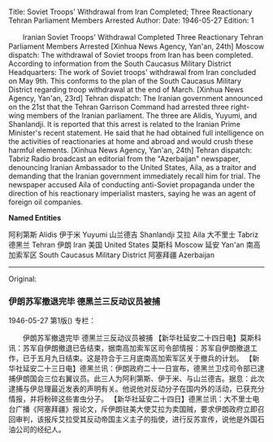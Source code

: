 Title: Soviet Troops' Withdrawal from Iran Completed; Three Reactionary Tehran Parliament Members Arrested
Author:
Date: 1946-05-27
Edition: 1

　　Iranian Soviet Troops' Withdrawal Completed
    Three Reactionary Tehran Parliament Members Arrested
    [Xinhua News Agency, Yan'an, 24th] Moscow dispatch: The withdrawal of Soviet troops from Iran has been completed. According to information from the South Caucasus Military District Headquarters: The work of Soviet troops' withdrawal from Iran concluded on May 9th. This conforms to the plan of the South Caucasus Military District regarding troop withdrawal at the end of March.
    [Xinhua News Agency, Yan'an, 23rd] Tehran dispatch: The Iranian government announced on the 21st that the Tehran Garrison Command had arrested three right-wing members of the Iranian parliament. The three are Alidis, Yuyumi, and Shanlandji. It is reported that this arrest is related to the Iranian Prime Minister's recent statement. He said that he had obtained full intelligence on the activities of reactionaries at home and abroad and would crush these harmful elements.
    [Xinhua News Agency, Yan'an, 24th] Tehran dispatch: Tabriz Radio broadcast an editorial from the "Azerbaijan" newspaper, denouncing Iranian Ambassador to the United States, Aila, as a traitor and demanding that the Iranian government immediately recall him for trial. The newspaper accused Aila of conducting anti-Soviet propaganda under the direction of his reactionary imperialist masters, saying he was an agent of foreign oil companies.


**Named Entities**


阿利第斯    Alidis
伊于米      Yuyumi
山兰德吉    Shanlandji
艾拉        Aila
大不里士    Tabriz
德黑兰      Tehran
伊朗        Iran
美国        United States
莫斯科      Moscow
延安        Yan'an
南高加索军区    South Caucasus Military District
阿塞拜疆      Azerbaijan


<hr /> 

Original: 


### 伊朗苏军撤退完毕  德黑兰三反动议员被捕

1946-05-27
第1版()
专栏：

　　伊朗苏军撤退完毕
    德黑兰三反动议员被捕
    【新华社延安二十四日电】莫斯科讯：苏军自伊朗撤退已告结束，据南高加索军区司令部情报：苏军自伊朗撤退工作，已于五月九日结束。这是符合于三月底南高加索军区关于撤兵的计划。
    【新华社延安二十三日电】德黑兰讯：伊朗政府二十一日宣布，德黑兰卫戍司令部已逮捕伊朗国会三位右翼议员。此三人为阿利第斯、伊于米、与山兰德吉。据息：此次逮捕与伊总理最近发表的声明有关。他说他对反动分子在国内外的活动，已获充分情报，并将粉碎这些害虫分子。
    【新华社延安二十四日】德黑兰讯：大不里士电台广播《阿塞拜疆》报论文，斥伊朗驻美大使艾拉为卖国贼，要求伊朗政府立即召回审判，该报斥艾拉受其反动帝国主义主子的指使，进行反苏宣传，说他是外国石油公司的经纪人。
